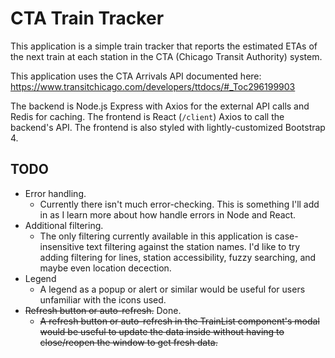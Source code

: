 # CTA Train Tracker

This application is a simple train tracker that reports the estimated ETAs of the next train at each station in the CTA (Chicago Transit Authority) system.

This application uses the CTA Arrivals API documented here:\
https://www.transitchicago.com/developers/ttdocs/#_Toc296199903

The backend is Node.js Express with Axios for the external API calls and Redis for caching. The frontend is React (`/client`) Axios to call the backend's API. The frontend is also styled with lightly-customized Bootstrap 4.

## TODO

* Error handling.
  - Currently there isn't much error-checking. This is something I'll add in as I learn more about how handle errors in Node and React.
* Additional filtering.
  - The only filtering currently available in this application is case-insensitive text filtering against the station names. I'd like to try adding filtering for lines, station accessibility, fuzzy searching, and maybe even location decection.
* Legend
  - A legend as a popup or alert or similar would be useful for users unfamiliar with the icons used.
* ~~Refresh button or auto-refresh.~~ Done.
  - ~~A refresh button or auto-refresh in the TrainList component's modal would be useful to update the data inside without having to close/reopen the window to get fresh data.~~
